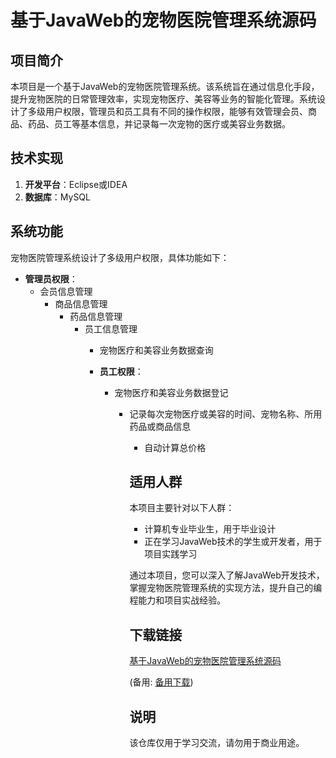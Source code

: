 # 基于JavaWeb的宠物医院管理系统源码

## 项目简介

本项目是一个基于JavaWeb的宠物医院管理系统。该系统旨在通过信息化手段，提升宠物医院的日常管理效率，实现宠物医疗、美容等业务的智能化管理。系统设计了多级用户权限，管理员和员工具有不同的操作权限，能够有效管理会员、商品、药品、员工等基本信息，并记录每一次宠物的医疗或美容业务数据。

## 技术实现

1. **开发平台**：Eclipse或IDEA
2. **数据库**：MySQL

## 系统功能

宠物医院管理系统设计了多级用户权限，具体功能如下：

- **管理员权限**：
  - 会员信息管理
    - 商品信息管理
      - 药品信息管理
        - 员工信息管理
          - 宠物医疗和美容业务数据查询

          - **员工权限**：
            - 宠物医疗和美容业务数据登记
              - 记录每次宠物医疗或美容的时间、宠物名称、所用药品或商品信息
                - 自动计算总价格

                ## 适用人群

                本项目主要针对以下人群：

                - 计算机专业毕业生，用于毕业设计
                - 正在学习JavaWeb技术的学生或开发者，用于项目实践学习

                通过本项目，您可以深入了解JavaWeb开发技术，掌握宠物医院管理系统的实现方法，提升自己的编程能力和项目实战经验。

                ## 下载链接
                [基于JavaWeb的宠物医院管理系统源码](https://pan.quark.cn/s/93dc32fd50fc) 

                (备用: [备用下载](https://pan.baidu.com/s/1kbZ9yS8nJWG-YW2Ji4vomQ?pwd=1234))

                ## 说明

                该仓库仅用于学习交流，请勿用于商业用途。
